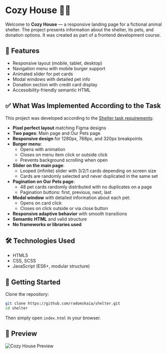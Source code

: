 # Cozy House 🐶🐱

Welcome to **Cozy House** — a responsive landing page for a fictional animal shelter. The project presents information about the shelter, its pets, and donation options. It was created as part of a frontend development course.

## 🌟 Features

- Responsive layout (mobile, tablet, desktop)
- Navigation menu with mobile burger support
- Animated slider for pet cards
- Modal windows with detailed pet info
- Donation section with credit card display
- Accessibility-friendly semantic HTML

## ✅ What Was Implemented According to the Task

This project was developed according to the [Shelter task requirements](https://github.com/rolling-scopes-school/tasks/blob/master/tasks/shelter/shelter.md):

- **Pixel perfect layout** matching Figma designs
- **Two pages**: Main page and Our Pets page
- **Responsive design** for 1280px, 768px, and 320px breakpoints
- **Burger menu**:
  - Opens with animation
  - Closes on menu item click or outside click
  - Prevents background scrolling when open
- **Slider on the main page**:
  - Looped (infinite) slider with 3/2/1 cards depending on screen size
  - Cards are randomly selected and never duplicated in the same set
- **Pagination on Our Pets page**:
  - 48 pet cards randomly distributed with no duplicates on a page
  - Pagination buttons: first, previous, next, last
- **Modal window** with detailed information about each pet:
  - Opens on card click
  - Closes on click outside or via close button
- **Responsive adaptive behavior** with smooth transitions
- **Semantic HTML** and valid structure
- **No frameworks or libraries used**

## 🛠️ Technologies Used

- HTML5
- CSS, SCSS
- JavaScript (ES6+, modular structure)

## 🚀 Getting Started

Clone the repository:

```bash
git clone https://github.com/radomskaia/shelter.git
cd shelter
````

Then simply open `index.html` in your browser.

## 📸 Preview

![Cozy House Preview](https://radomskaia.github.io/shelter/)
